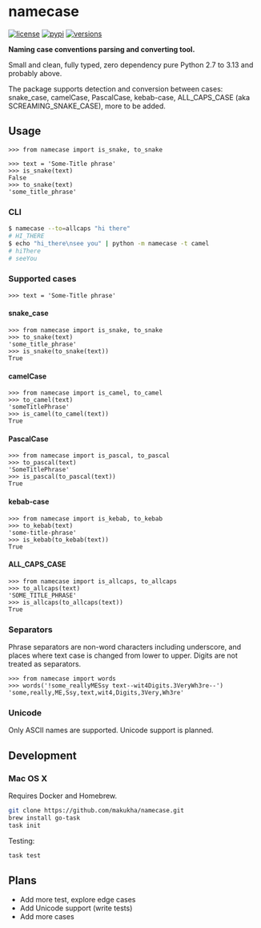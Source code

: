 # namecase
[![license](https://img.shields.io/github/license/makukha/namecase.svg)](https://github.com/makukha/namecase/blob/main/LICENSE)
[![pypi](https://img.shields.io/pypi/v/namecase.svg)](https://pypi.python.org/pypi/namecase)
[![versions](https://img.shields.io/pypi/pyversions/namecase.svg)](https://github.com/pydantic/pydantic)

**Naming case conventions parsing and converting tool.**

Small and clean, fully typed, zero dependency pure Python 2.7 to 3.13 and probably above.

The package supports detection and conversion between cases: snake_case, camelCase, PascalCase, kebab-case, ALL_CAPS_CASE (aka SCREAMING_SNAKE_CASE), more to be added.


## Usage

```doctest
>>> from namecase import is_snake, to_snake

>>> text = 'Some-Title phrase'
>>> is_snake(text)
False
>>> to_snake(text)
'some_title_phrase'
```

### CLI

```bash
$ namecase --to=allcaps "hi there"
# HI_THERE
$ echo "hi_there\nsee you" | python -m namecase -t camel
# hiThere
# seeYou
```

### Supported cases

```doctest
>>> text = 'Some-Title phrase'
```

#### snake_case
```doctest
>>> from namecase import is_snake, to_snake
>>> to_snake(text)
'some_title_phrase'
>>> is_snake(to_snake(text))
True
```

#### camelCase
```doctest
>>> from namecase import is_camel, to_camel
>>> to_camel(text)
'someTitlePhrase'
>>> is_camel(to_camel(text))
True
```

#### PascalCase
```doctest
>>> from namecase import is_pascal, to_pascal
>>> to_pascal(text)
'SomeTitlePhrase'
>>> is_pascal(to_pascal(text))
True
```

#### kebab-case
```doctest
>>> from namecase import is_kebab, to_kebab
>>> to_kebab(text)
'some-title-phrase'
>>> is_kebab(to_kebab(text))
True
```

#### ALL_CAPS_CASE
```doctest
>>> from namecase import is_allcaps, to_allcaps
>>> to_allcaps(text)
'SOME_TITLE_PHRASE'
>>> is_allcaps(to_allcaps(text))
True
```

### Separators

Phrase separators are non-word characters including underscore, and places where text case is changed from lower to upper. Digits are not treated as separators.

```doctest
>>> from namecase import words
>>> words('!some_reallyMESsy text--wit4Digits.3VeryWh3re--')
'some,really,ME,Ssy,text,wit4,Digits,3Very,Wh3re'
```

### Unicode

Only ASCII names are supported. Unicode support is planned.


## Development

### Mac OS X

Requires Docker and Homebrew.

```bash
git clone https://github.com/makukha/namecase.git
brew install go-task
task init
```

Testing:

```bash
task test
```

## Plans

* Add more test, explore edge cases
* Add Unicode support (write tests)
* Add more cases
